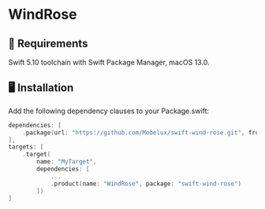 # WindRose

## 📱 Requirements

Swift 5.10 toolchain with Swift Package Manager, macOS 13.0.

## 🖥 Installation

Add the following dependency clauses to your Package.swift:

```swift
dependencies: [
    .package(url: "https://github.com/Mobelux/swift-wind-rose.git", from: "0.1.0")
],
targets: [
    .target(
        name: "MyTarget",
        dependencies: [
            ...
            .product(name: "WindRose", package: "swift-wind-rose")
        ])
]
```
